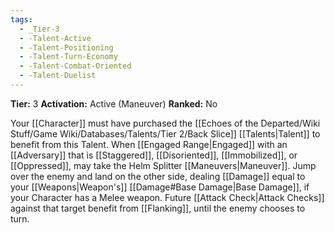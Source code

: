 ```yaml
---
tags:
  - _Tier-3
  - -Talent-Active
  - -Talent-Positioning
  - -Talent-Turn-Economy
  - -Talent-Combat-Oriented
  - -Talent-Duelist
---
```

**Tier:** 3
**Activation:** Active (Maneuver)
**Ranked:** No

Your [[Character]] must have purchased the [[Echoes of the Departed/Wiki Stuff/Game Wiki/Databases/Talents/Tier 2/Back Slice]] [[Talents|Talent]] to benefit from this Talent. When [[Engaged Range|Engaged]] with an [[Adversary]] that is [[Staggered]], [[Disoriented]], [[Immobilized]], or [[Oppressed]], may take the Helm Splitter [[Maneuvers|Maneuver]]. Jump over the enemy and land on the other side, dealing [[Damage]] equal to your [[Weapons|Weapon's]] [[Damage#Base Damage|Base Damage]], if your Character has a Melee weapon. Future [[Attack Check|Attack Checks]] against that target benefit from [[Flanking]], until the enemy chooses to turn. 